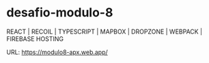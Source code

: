 # desafio-modulo-8
REACT | RECOIL | TYPESCRIPT  | MAPBOX | DROPZONE | WEBPACK | FIREBASE HOSTING

[Back-end]:(https://github.com/JoaquinGiacusa/desafio-modulo-7)

URL: https://modulo8-apx.web.app/
